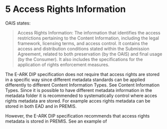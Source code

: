 # **​5 Access Rights Information**

OAIS states:

> Access Rights Information: The information that identifies the access restrictions pertaining
> to the Content Information, including the legal framework, licensing terms, and access
> control. It contains the access and distribution conditions stated within the Submission
> Agreement, related to both preservation (by the OAIS) and final usage (by the Consumer). It
> also includes the specifications for the application of rights enforcement measures. 

The E-ARK DIP specification does not require that access rights are stored in a specific way since different metadata standards
can be applied differently to different Content Information Types. See Content Information Types. 
Since it is possible to have different metadata information in the metadata folder it is recommended to systematically control where 
acces rights metadata are stored. For example acces rights metadata can be stored in both EAD and in PREMIS.

However, the E-ARK DIP specification recommends that access rights metadata is stored in PREMIS. See an example of

